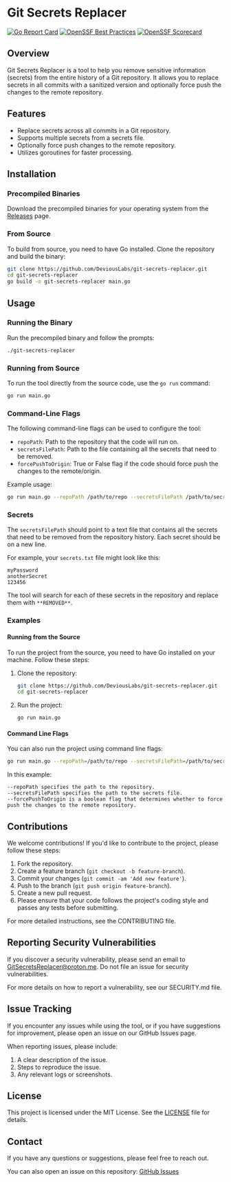 # Git Secrets Replacer
[![Go Report Card](https://goreportcard.com/badge/github.com/DeviousLabs/git-secrets-replacer)](https://goreportcard.com/report/github.com/DeviousLabs/git-secrets-replacer)
[![OpenSSF Best Practices](https://www.bestpractices.dev/projects/9513/badge)](https://www.bestpractices.dev/projects/9513)
[![OpenSSF Scorecard](https://api.securityscorecards.dev/projects/github.com/DeviousLabs/git-secrets-replacer/badge)](https://scorecard.dev/viewer/?uri=github.com/DeviousLabs/git-secrets-replacer)

## Overview

Git Secrets Replacer is a tool to help you remove sensitive information (secrets) from the entire history of a Git repository. It allows you to replace secrets in all commits with a sanitized version and optionally force push the changes to the remote repository.

## Features

- Replace secrets across all commits in a Git repository.
- Supports multiple secrets from a secrets file.
- Optionally force push changes to the remote repository.
- Utilizes goroutines for faster processing.

## Installation

### Precompiled Binaries

Download the precompiled binaries for your operating system from the [Releases](https://github.com/DeviousLabs/git-secrets-replacer/releases) page.

### From Source

To build from source, you need to have Go installed. Clone the repository and build the binary:

```bash
git clone https://github.com/DeviousLabs/git-secrets-replacer.git
cd git-secrets-replacer
go build -o git-secrets-replacer main.go
```

## Usage

### Running the Binary

Run the precompiled binary and follow the prompts:

```bash
./git-secrets-replacer
```

### Running from Source

To run the tool directly from the source code, use the `go run` command:

```bash
go run main.go
```

### Command-Line Flags

The following command-line flags can be used to configure the tool:

- `repoPath`: Path to the repository that the code will run on.
- `secretsFilePath`: Path to the file containing all the secrets that need to be removed.
- `forcePushToOrigin`: True or False flag if the code should force push the changes to the remote/origin.

Example usage:

```bash
go run main.go --repoPath /path/to/repo --secretsFilePath /path/to/secrets.txt --forcePushToOrigin true
```
### Secrets

The `secretsFilePath` should point to a text file that contains all the secrets that need to be removed from the repository history. Each secret should be on a new line.

For example, your `secrets.txt` file might look like this:

```
myPassword
anotherSecret
123456
```
The tool will search for each of these secrets in the repository and replace them with `**REMOVED**`.

### Examples

#### Running from the Source

To run the project from the source, you need to have Go installed on your machine. Follow these steps:

1. Clone the repository:
   ```sh
   git clone https://github.com/DeviousLabs/git-secrets-replacer.git
   cd git-secrets-replacer
   ```
 2. Run the project:
    ```sh
    go run main.go
    ```
#### Command Line Flags

You can also run the project using command line flags:

```sh
go run main.go --repoPath=/path/to/repo --secretsFilePath=/path/to/secrets.txt --forcePushToOrigin=true
```

In this example:

    --repoPath specifies the path to the repository.
    --secretsFilePath specifies the path to the secrets file.
    --forcePushToOrigin is a boolean flag that determines whether to force push the changes to the remote repository.

## Contributions

We welcome contributions! If you'd like to contribute to the project, please follow these steps:

1. Fork the repository.
2. Create a feature branch (```git checkout -b feature-branch```).
3. Commit your changes (```git commit -am 'Add new feature'```).
4. Push to the branch (```git push origin feature-branch```).
5. Create a new pull request.
6. Please ensure that your code follows the project's coding style and passes any tests before submitting.

For more detailed instructions, see the CONTRIBUTING file.
## Reporting Security Vulnerabilities

If you discover a security vulnerability, please send an email to [GitSecretsReplacer@proton.me](GitSecretsReplacer@proton.me). 
Do not file an issue for security vulnerabilities.

For more details on how to report a vulnerability, see our SECURITY.md file.

## Issue Tracking

If you encounter any issues while using the tool, or if you have suggestions for improvement, please open an issue on our GitHub Issues page.

When reporting issues, please include:

1. A clear description of the issue.
2. Steps to reproduce the issue.
3. Any relevant logs or screenshots.


## License

This project is licensed under the MIT License. See the [LICENSE](LICENSE) file for details.

## Contact

If you have any questions or suggestions, please feel free to reach out.

You can also open an issue on this repository: [GitHub Issues](https://github.com/DeviousLabs/git-secrets-replacer/issues)


